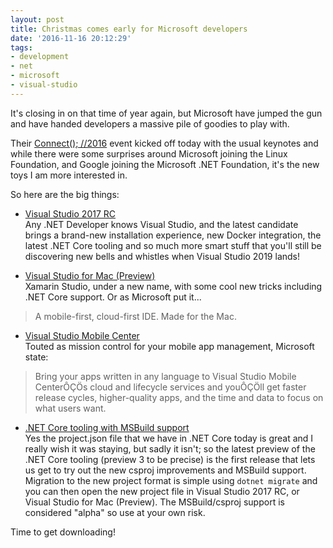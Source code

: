 ```yaml
---
layout: post
title: Christmas comes early for Microsoft developers
date: '2016-11-16 20:12:29'
tags:
- development
- net
- microsoft
- visual-studio
---
```


It's closing in on that time of year again, but Microsoft have jumped the gun and have handed developers a massive pile of goodies to play with.

Their [Connect(); //2016](https://connectevent.microsoft.com) event kicked off today with the usual keynotes and while there were some surprises around Microsoft joining the Linux Foundation, and Google joining the Microsoft .NET Foundation, it's the new toys I am more interested in.

So here are the big things:

* [Visual Studio 2017 RC](https://www.visualstudio.com/vs/visual-studio-2017-rc/)
<br>Any .NET Developer knows Visual Studio, and the latest candidate brings a brand-new installation experience, new Docker integration, the latest .NET Core tooling and so much more smart stuff that you'll still be discovering new bells and whistles when Visual Studio 2019 lands!

* [Visual Studio for Mac (Preview)](https://www.visualstudio.com/vs/visual-studio-mac/)
<br>Xamarin Studio, under a new name, with some cool new tricks including .NET Core support. Or as Microsoft put it...
>A mobile-first, cloud-first IDE. Made for the Mac.

* [Visual Studio Mobile Center](https://www.visualstudio.com/vs/mobile-center/)
<br />Touted as mission control for your mobile app management, Microsoft state:
>Bring your apps written in any language to Visual Studio Mobile CenterÔÇÖs cloud and lifecycle services and youÔÇÖll get faster release cycles, higher-quality apps, and the time and data to focus on what users want.

* [.NET Core tooling with MSBuild support](https://blogs.msdn.microsoft.com/dotnet/2016/11/16/announcing-net-core-tools-msbuild-alpha/)
<br>Yes the project.json file that we have in .NET Core today is great and I really wish it was staying, but sadly it isn't; so the latest preview of the .NET Core tooling (preview 3 to be precise) is the first release that lets us get to try out the new csproj improvements and MSBuild support. Migration to the new project format is simple using `dotnet migrate` and you can then open the new project file in Visual Studio 2017 RC, or Visual Studio for Mac (Preview). The MSBuild/csproj support is considered "alpha" so use at your own risk.


Time to get downloading!